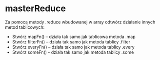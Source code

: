 # masterReduce

 Za pomocą metody .reduce wbudowanej w array odtwórz działanie innych metod tablicowych:
 
  - Stwórz mapFn() – działa tak samo jak tablicowa metoda .map
  - Stwórz filterFn() – działa tak samo jak metoda tablicy .filter
  - Stwórz everyFn() – działa tak samo jak metoda tablicy .every
  - Stwórz someFn() - działa tak samo jak metoda tablicy .some
